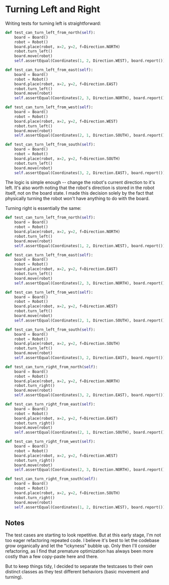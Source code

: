# Turning Left and Right

Writing tests for turning left is straightforward:

```python
def test_can_turn_left_from_north(self):
    board = Board()
    robot = Robot()
    board.place(robot, x=2, y=2, f=Direction.NORTH)
    robot.turn_left()
    board.move(robot)
    self.assertEqual(Coordinates(1, 2, Direction.WEST), board.report())

def test_can_turn_left_from_east(self):
    board = Board()
    robot = Robot()
    board.place(robot, x=2, y=2, f=Direction.EAST)
    robot.turn_left()
    board.move(robot)
    self.assertEqual(Coordinates(2, 3, Direction.NORTH), board.report())

def test_can_turn_left_from_west(self):
    board = Board()
    robot = Robot()
    board.place(robot, x=2, y=2, f=Direction.WEST)
    robot.turn_left()
    board.move(robot)
    self.assertEqual(Coordinates(2, 1, Direction.SOUTH), board.report())

def test_can_turn_left_from_south(self):
    board = Board()
    robot = Robot()
    board.place(robot, x=2, y=2, f=Direction.SOUTH)
    robot.turn_left()
    board.move(robot)
    self.assertEqual(Coordinates(3, 2, Direction.EAST), board.report())
```

The logic is simple enough -- change the robot's current direction to it's left. It's also worth noting that the robot's
direction is stored in the robot itself, not on the board state. I made this decision solely by the fact that physically
turning the robot won't have anything to do with the board.

Turning right is essentially the same:

```python
def test_can_turn_left_from_north(self):
    board = Board()
    robot = Robot()
    board.place(robot, x=2, y=2, f=Direction.NORTH)
    robot.turn_left()
    board.move(robot)
    self.assertEqual(Coordinates(1, 2, Direction.WEST), board.report())

def test_can_turn_left_from_east(self):
    board = Board()
    robot = Robot()
    board.place(robot, x=2, y=2, f=Direction.EAST)
    robot.turn_left()
    board.move(robot)
    self.assertEqual(Coordinates(2, 3, Direction.NORTH), board.report())

def test_can_turn_left_from_west(self):
    board = Board()
    robot = Robot()
    board.place(robot, x=2, y=2, f=Direction.WEST)
    robot.turn_left()
    board.move(robot)
    self.assertEqual(Coordinates(2, 1, Direction.SOUTH), board.report())

def test_can_turn_left_from_south(self):
    board = Board()
    robot = Robot()
    board.place(robot, x=2, y=2, f=Direction.SOUTH)
    robot.turn_left()
    board.move(robot)
    self.assertEqual(Coordinates(3, 2, Direction.EAST), board.report())

def test_can_turn_right_from_north(self):
    board = Board()
    robot = Robot()
    board.place(robot, x=2, y=2, f=Direction.NORTH)
    robot.turn_right()
    board.move(robot)
    self.assertEqual(Coordinates(3, 2, Direction.EAST), board.report())

def test_can_turn_right_from_east(self):
    board = Board()
    robot = Robot()
    board.place(robot, x=2, y=2, f=Direction.EAST)
    robot.turn_right()
    board.move(robot)
    self.assertEqual(Coordinates(2, 1, Direction.SOUTH), board.report())

def test_can_turn_right_from_west(self):
    board = Board()
    robot = Robot()
    board.place(robot, x=2, y=2, f=Direction.WEST)
    robot.turn_right()
    board.move(robot)
    self.assertEqual(Coordinates(2, 3, Direction.NORTH), board.report())

def test_can_turn_right_from_south(self):
    board = Board()
    robot = Robot()
    board.place(robot, x=2, y=2, f=Direction.SOUTH)
    robot.turn_right()
    board.move(robot)
    self.assertEqual(Coordinates(1, 2, Direction.WEST), board.report())
```

## Notes

The test cases are starting to look repetitive. But at this early stage, I'm not too eager refactoring repeated code. I
believe it's best to let the codebase grow organically and let the "ickyness" bubble up. Only then I'll consider
refactoring, as I find that premature optimization has always been more costly than a few copy-paste here and there.

But to keep things tidy, I decided to separate the testcases to their own distinct classes as they test different
behaviors (basic movement and turning).